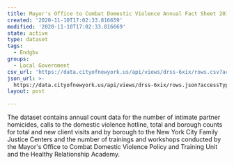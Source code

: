 ```yaml
---
title: Mayor's Office to Combat Domestic Violence Annual Fact Sheet 2018-2019
created: '2020-11-10T17:02:33.816659'
modified: '2020-11-10T17:02:33.816669'
state: active
type: dataset
tags:
  - Endgbv
groups:
  - Local Government
csv_url: 'https://data.cityofnewyork.us/api/views/drss-6xix/rows.csv?accessType=DOWNLOAD'
json_url: >-
  https://data.cityofnewyork.us/api/views/drss-6xix/rows.json?accessType=DOWNLOAD
layout: post

---
```

The dataset contains annual count data for the number of intimate partner homicides, calls to the domestic violence hotline, total and borough counts for total and new client visits and by borough to the New York City Family Justice Centers and the number of trainings and workshops conducted by the Mayor's Office to Combat Domestic Violence Policy and Training Unit and the Healthy Relationship Academy.
